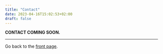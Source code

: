```yaml
---
title: "Contact"
date: 2023-04-16T15:02:53+02:00
draft: false
---
```


**CONTACT COMING SOON.**

---
Go back to the [front page](/).
